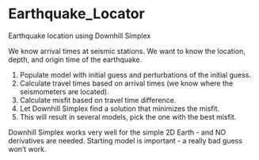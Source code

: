 # Earthquake_Locator

Earthquake location using Downhill Simplex

We know arrival times at seismic stations. We want to know the location, depth, and origin time of the earthquake.

1. Populate model with initial guess and perturbations of the initial guess.
2. Calculate travel times based on arrival times (we know where the seismometers are located).
3. Calculate misfit based on travel time difference.
4. Let Downhill Simplex find a solution that minimizes the misfit.
5. This will result in several models, pick the one with the best misfit.

Downhill Simplex works very well for the simple 2D Earth - and NO derivatives are needed.
Starting model is important - a really bad guess won’t work.
